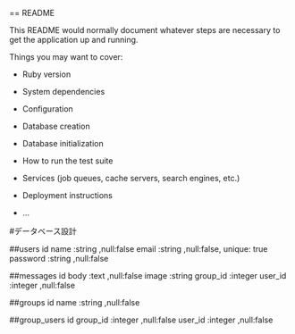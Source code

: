 == README

This README would normally document whatever steps are necessary to get the
application up and running.

Things you may want to cover:

* Ruby version

* System dependencies

* Configuration

* Database creation

* Database initialization

* How to run the test suite

* Services (job queues, cache servers, search engines, etc.)

* Deployment instructions

* ...


#データベース設計

##users
id
name        :string   ,null:false
email       :string   ,null:false, unique: true
password    :string   ,null:false

##messages
id
body        :text     ,null:false
image       :string
group_id    :integer
user_id     :integer  ,null:false

##groups
id
name        :string   ,null:false

##group_users
id
group_id    :integer  ,null:false
user_id     :integer  ,null:false
